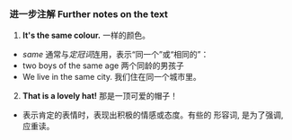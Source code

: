 ### 进一步注解 Further notes on the text

1. **It's the same colour.** 一样的颜色。
- *same* 通常与*定冠词*连用，表示“同一个”或“相同的”：
- two boys of the same age 两个同龄的男孩子
- We live in the same city. 我们住在同一个城市里。

2. **That is a lovely hat!** 那是一顶可爱的帽子！
- 表示肯定的表情时，表现出积极的情感或态度。有些的 形容词, 是为了强调, 应重读。
